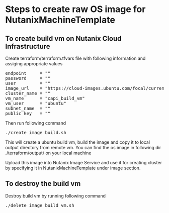 # Steps to create raw OS image for NutanixMachineTemplate

## To create build vm on Nutanix Cloud Infrastructure
Create terraform/terraform.tfvars file with following information and assiging appropriate values
<pre>
endpoint     = ""
password     = ""
user         = ""
image_url    = "https://cloud-images.ubuntu.com/focal/current/focal-server-cloudimg-amd64.img"
cluster_name = ""
vm_name      = "capi_build_vm"
vm_user      = "ubuntu"
subnet_name  = ""
public_key   = ""
</pre>

Then run following command
<pre>
./create_image_build.sh
</pre>

This will create a ubuntu build vm, build the image and copy it to local output directory from remote vm.
You can find the os image in following dir ./terraform/output/ on your local machine

Upload this image into Nutanix Image Service and use it for creating cluster by specifying it in NutanixMachineTemplate under image section.

## To destroy the build vm
Destroy build vm by running following command
<pre>
./delete_image_build_vm.sh
</pre>